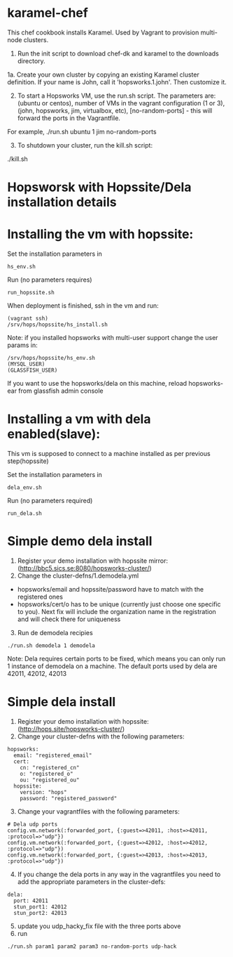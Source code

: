 # karamel-chef
This chef cookbook installs Karamel. Used by Vagrant to provision multi-node clusters.



1. Run the init script to download chef-dk and karamel to the downloads directory.

1a. Create your own cluster by copying an existing Karamel cluster definition. If your name is John, call it 'hopsworks.1.john'. Then customize it. 

2. To start a Hopsworks VM, use the run.sh script. The parameters are: <operating sys>(ubuntu or centos), number of VMs in the vagrant configuration (1 or 3),  <cluster-postfix-name> (john, hopsworks, jim, virtualbox, etc), [no-random-ports]  - this will forward the ports in the Vagrantfile.

For example,
./run.sh ubuntu 1 jim no-random-ports

3. To shutdown your cluster, run the kill.sh script:

./kill.sh 

# Hopsworsk with Hopssite/Dela installation details
# Installing the vm with hopssite:
Set the installation parameters in
```
hs_env.sh
```
Run (no parameters requires)
```
run_hopssite.sh
```
When deployment is finished, ssh in the vm and run:
```
(vagrant ssh)
/srv/hops/hopssite/hs_install.sh
```
Note: if you installed hopsworks with multi-user support change the user params in:
```
/srv/hops/hopssite/hs_env.sh
(MYSQL_USER)
(GLASSFISH_USER)
```
If you want to use the hopsworks/dela on this machine, reload hopsworks-ear from glassfish admin console
# Installing a vm with dela enabled(slave):
This vm is supposed to connect to a machine installed as per previous step(hopssite)

Set the installation parameters in
```
dela_env.sh
```
Run (no parameters required)
```
run_dela.sh
```

# Simple demo dela install
1. Register your demo installation with hopssite mirror: (http://bbc5.sics.se:8080/hopsworks-cluster/)
2. Change the cluster-defns/1.demodela.yml
  * hopsworks/email and hopssite/password have to match with the registered ones
  * hopsworks/cert/o has to be unique (currently just choose one specific to you). Next fix will include the organization name in the registration and will check there for uniqueness
3. Run de demodela recipies
```
./run.sh demodela 1 demodela
```
Note: Dela requires certain ports to be fixed, which means you can only run 1 instance of demodela on a machine. The default ports used by dela are 42011, 42012, 42013

# Simple dela install
1. Register your demo installation with hopssite: (http://hops.site/hopsworks-cluster/)
2. Change your cluster-defns with the following parameters:
```
hopsworks:
  email: "registered_email"
  cert:
    cn: "registered_cn"
    o: "registered_o"
    ou: "registered_ou"
  hopssite:
    version: "hops"
    password: "registered_password"
```
3. Change your vagrantfiles with the following parameters:
```
# Dela udp ports
config.vm.network(:forwarded_port, {:guest=>42011, :host=>42011, :protocol=>"udp"})
config.vm.network(:forwarded_port, {:guest=>42012, :host=>42012, :protocol=>"udp"})
config.vm.network(:forwarded_port, {:guest=>42013, :host=>42013, :protocol=>"udp"})
```
4. If you change the dela ports in any way in the vagrantfiles you need to add the appropriate parameters in the cluster-defs:
```
dela:
  port: 42011
  stun_port1: 42012
  stun_port2: 42013
```
5. update you udp_hacky_fix file with the three ports above
6. run
```
./run.sh param1 param2 param3 no-random-ports udp-hack
```
